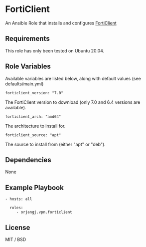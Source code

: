FortiClient
===========

An Ansible Role that installs and configures [FortiClient](https://www.fortinet.com/support/product-downloads#vpn)

Requirements
------------

This role has only been tested on Ubuntu 20.04.

Role Variables
--------------

Available variables are listed below, along with default values (see defaults/main.yml)

    forticlient_version: "7.0"

The FortiClient version to download (only 7.0 and 6.4 versions are available).

    forticlient_arch: "amd64"

The architecture to install for.

    forticlient_source: "apt"

The source to install from (either "apt" or "deb").

Dependencies
------------

None

Example Playbook
----------------

    - hosts: all

      roles:
         - orjangj.vpn.forticlient

License
-------

MIT / BSD
